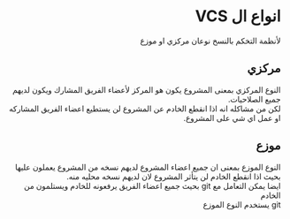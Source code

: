 ﻿<div dir = rtl >

# انواع ال VCS 
لأنظمة التخكم بالنسخ نوعان مركزي او موزع 
<br>
##  مركزي 
النوع المركزي بمعنى المشروع يكون هو المركز لأعضاء الفريق المشارك ويكون لديهم جميع الصلاحيات.
<br>
لكن من مشاكله انه اذا انقطع الخادم عن المشروع لن يستطيع اعضاء الفريق المشاركه او عمل اي شي على المشروع. 

## موزع 
النوع الموزع بمعنى ان جميع اعضاء المشروع لديهم نسخه من المشروع يعملون عليها بحيث اذا انقطع الخادم لن يتأثر المشروع لان لديهم نسخه محليه منه.
<br>
ايضا يمكن التعامل مع git بحيث جميع اعضاء الفريق يرفعونه للخادم ويستلمون من الخادم
<br>
git يستخدم النوع الموزع

</dir>
